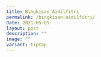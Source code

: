 ```yaml
---
title: Bingkisan Aidilfitri
permalink: /bingkisan-aidilfitri/
date: 2021-05-05
layout: post
description: ""
image: ""
variant: tiptap
---
```

